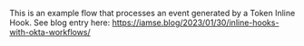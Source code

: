 
This is an example flow that processes an event generated by a Token Inline Hook.
See blog entry here: https://iamse.blog/2023/01/30/inline-hooks-with-okta-workflows/
